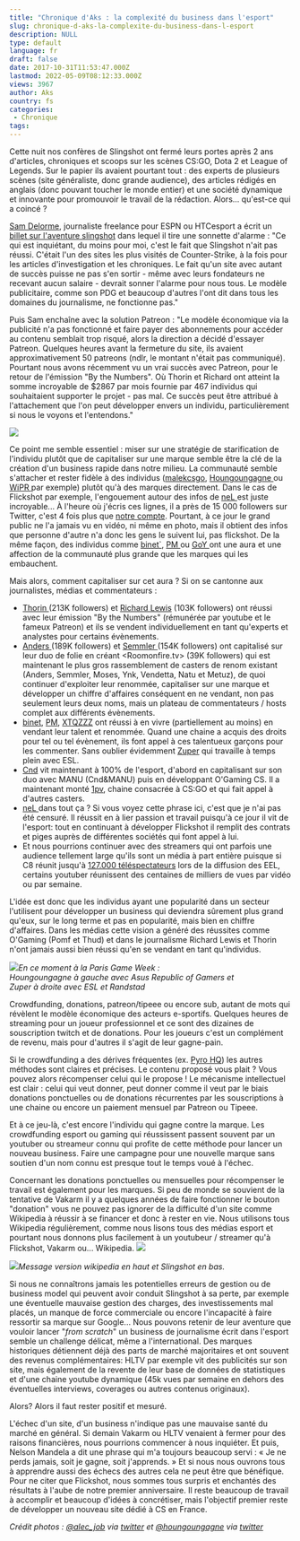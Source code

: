 ```yaml
---
title: "Chronique d'Aks : la complexité du business dans l'esport"
slug: chronique-d-aks-la-complexite-du-business-dans-l-esport
description: NULL
type: default
language: fr
draft: false
date: 2017-10-31T11:53:47.000Z
lastmod: 2022-05-09T08:12:33.000Z
views: 3967
author: Aks
country: fs
categories:
 - Chronique
tags:
---
```

Cette nuit nos confères de Slingshot ont fermé leurs portes après 2 ans d'articles, chroniques et scoops sur les scènes CS:GO, Dota 2 et League of Legends. Sur le papier ils avaient pourtant tout : des experts de plusieurs scènes (site généraliste, donc grande audience), des articles rédigés en anglais (donc pouvant toucher le monde entier) et une société dynamique et innovante pour promouvoir le travail de la rédaction. Alors... qu'est-ce qui a coincé ?

[Sam Delorme](https://twitter.com/samwdelorme), journaliste freelance pour ESPN ou HTCesport a écrit un [billet sur l'aventure slingshot](https://medium.com/@samwdelorme/slingshot-and-the-burden-on-the-consumer-f118775ee0d8) dans lequel il tire une sonnette d'alarme : "Ce qui est inquiétant, du moins pour moi, c'est le fait que Slingshot n'ait pas réussi. C'était l'un des sites les plus visités de Counter-Strike, à la fois pour les articles d'investigation et les chroniques. Le fait qu'un site avec autant de succès puisse ne pas s'en sortir - même avec leurs fondateurs ne recevant aucun salaire - devrait sonner l'alarme pour nous tous. Le modèle publicitaire, comme son PDG et beaucoup d'autres l'ont dit dans tous les domaines du journalisme, ne fonctionne pas."

Puis Sam enchaîne avec la solution Patreon : "Le modèle économique via la publicité n'a pas fonctionné et faire payer des abonnements pour accéder au contenu semblait trop risqué, alors la direction a décidé d'essayer Patreon. Quelques heures avant la fermeture du site, ils avaient approximativement 50 patreons (ndlr, le montant n'était pas communiqué). Pourtant nous avons récemment vu un vrai succès avec Patreon, pour le retour de l'émission "By the Numbers". Où Thorin et Richard ont atteint la somme incroyable de $2867 par mois fournie par 467 individus qui souhaitaient supporter le projet - pas mal. Ce succès peut être attribué à l'attachement que l'on peut développer envers un individu, particulièrement si nous le voyons et l'entendons."

![](https://flickshot-ue.s3.eu-west-2.amazonaws.com/flickshot/article/59f8345301b5d/images/Ltjvdr3KbTcSzt8Mpt4YX8Ue4fp6lfbhkUot5S2J.jpeg)

Ce point me semble essentiel : miser sur une stratégie de starification de l'individu plutôt que de capitaliser sur une marque semble être la clé de la création d'un business rapide dans notre milieu. La communauté semble s'attacher et rester fidèle à des individus ([malekcsgo](https://twitter.com/malekcsgo), [Houngoungagne ](https://twitter.com/HOUNGOUNGAGNE)ou [WiPR ](https://twitter.com/WiPRenaud)par exemple) plutôt qu'à des marques directement. Dans le cas de Flickshot par exemple, l'engouement autour des infos de [neL ](https://twitter.com/neLendirekt/)est juste incroyable... À l'heure où j'écris ces lignes, il a près de 15 000 followers sur Twitter, c'est 4 fois plus que [notre compte](https://twitter.com/flickshot%5Ffr). Pourtant, à ce jour le grand public ne l'a jamais vu en vidéo, ni même en photo, mais il obtient des infos que personne d'autre n'a donc les gens le suivent lui, pas flickshot. De la même façon, des individus comme [binet\`](https://twitter.com/binetspwR), [PM ](https://twitter.com/pmleek)ou [GoY ](https://twitter.com/GoY63)ont une aura et une affection de la communauté plus grande que les marques qui les embauchent. 

Mais alors, comment capitaliser sur cet aura ? Si on se cantonne aux journalistes, médias et commentateurs :

* [Thorin ](https://twitter.com/Thooorin)(213K followers) et [Richard Lewis](https://twitter.com/RLewisReports) (103K followers) ont réussi avec leur émission "By the Numbers" (rémunérée par youtube et le fameux Patreon) et ils se vendent individuellement en tant qu'experts et analystes pour certains évènements.
* [Anders ](https://twitter.com/OnFireAnders)(189K followers) et [Semmler ](https://twitter.com/OnFireSemmler)(154K followers) ont capitalisé sur leur duo de folie en créant <Roomonfire.tv> (39K followers) qui est maintenant le plus gros rassemblement de casters de renom existant (Anders, Semmler, Moses, Ynk, Vendetta, Natu et Metuz), de quoi continuer d'exploiter leur renommée, capitaliser sur une marque et développer un chiffre d'affaires conséquent en ne vendant, non pas seulement leurs deux noms, mais un plateau de commentateurs / hosts complet aux différents évènements.
* [binet](https://twitter.com/binetspwR), [PM](https://twitter.com/pmleek), [XTQZZZ](https://twitter.com/XTQZZZ) ont réussi à en vivre (partiellement au moins) en vendant leur talent et renommée. Quand une chaine a acquis des droits pour tel ou tel évènement, ils font appel à ces talentueux garçons pour les commenter. Sans oublier évidemment [Zuper](https://twitter.com/Zuperwtf) qui travaille à temps plein avec ESL.
* [Cnd](https://twitter.com/CMCnd) vit maintenant à 100% de l'esport, d'abord en capitalisant sur son duo avec MANU (Cnd&MANU) puis en développant O'Gaming CS. Il a maintenant monté [1pv](https://twitter.com/1PVcs), chaine consacrée à CS:GO et qui fait appel à d'autres casters.
* [neL ](https://twitter.com/neLendirekt)dans tout ça ? Si vous voyez cette phrase ici, c'est que je n'ai pas été censuré. Il réussit en à lier passion et travail puisqu'à ce jour il vit de l'esport: tout en continuant à développer Flickshot il remplit des contrats et piges auprès de différentes sociétés qui font appel à lui.
* Et nous pourrions continuer avec des streamers qui ont parfois une audience tellement large qu'ils sont un média à part entière puisque si C8 réunit jusqu'à [127.000 téléspectateurs](https://twitter.com/EsportsEULeague/status/925304258223923200) lors de la diffusion des EEL, certains youtuber réunissent des centaines de milliers de vues par vidéo ou par semaine.

L'idée est donc que les individus ayant une popularité dans un secteur l'utilisent pour développer un business qui deviendra sûrement plus grand qu'eux, sur le long terme et pas en popularité, mais bien en chiffre d'affaires. Dans les médias cette vision a généré des réussites comme O'Gaming (Pomf et Thud) et dans le journalisme Richard Lewis et Thorin n'ont jamais aussi bien réussi qu'en se vendant en tant qu'individus.

![](https://flickshot-ue.s3.eu-west-2.amazonaws.com/flickshot/article/59f8345301b5d/images/Cehyo28w0FQ7dVO8UqYI2r8GSqcfvWPPvemAswdv.jpeg)_En ce moment à la Paris Game Week :_  
_Houngoungagne à gauche avec Asus Republic of Gamers et_   
_Zuper à droite avec ESL et Randstad_

Crowdfunding, donations, patreon/tipeee ou encore sub, autant de mots qui révèlent le modèle économique des acteurs e-sportifs. Quelques heures de streaming pour un joueur professionnel et ce sont des dizaines de souscription twitch et de donations. Pour les joueurs c'est un complément de revenu, mais pour d'autres il s'agit de leur gagne-pain. 

Si le crowdfunding a des dérives fréquentes (ex. [Pyro HQ](https://fr.ulule.com/pyro-hq/)) les autres méthodes sont claires et précises. Le contenu proposé vous plait ? Vous pouvez alors récompenser celui qui le propose ! Le mécanisme intellectuel est clair : celui qui veut donner, peut donner comme il veut par le biais donations ponctuelles ou de donations récurrentes par les souscriptions à une chaine ou encore un paiement mensuel par Patreon ou Tipeee. 

Et à ce jeu-là, c'est encore l'individu qui gagne contre la marque. Les crowdfunding esport ou gaming qui réussissent passent souvent par un youtuber ou streameur connu qui profite de cette méthode pour lancer un nouveau business. Faire une campagne pour une nouvelle marque sans soutien d'un nom connu est presque tout le temps voué à l'échec. 

Concernant les donations ponctuelles ou mensuelles pour récompenser le travail est également pour les marques. Si peu de monde se souvient de la tentative de Vakarm il y a quelques années de faire fonctionner le bouton "donation" vous ne pouvez pas ignorer de la difficulté d'un site comme Wikipedia à réussir à se financer et donc à rester en vie. Nous utilisons tous Wikipedia régulièrement, comme nous lisons tous des médias esport et pourtant nous donnons plus facilement à un youtubeur / streamer qu'à Flickshot, Vakarm ou... Wikipedia. ![](https://flickshot-ue.s3.eu-west-2.amazonaws.com/flickshot/article/59f8345301b5d/images/2uSz2Bb1z6qZo0FdMLakdPDjEqhGoMo3uBcLHg7c.png)

![](https://flickshot-ue.s3.eu-west-2.amazonaws.com/flickshot/article/59f8345301b5d/images/Dn8hLotrJuFIFNE3ppPrMg1xThgQauxrJK7coGXW.png)_Message version wikipedia en haut et Slingshot en bas._

Si nous ne connaîtrons jamais les potentielles erreurs de gestion ou de business model qui peuvent avoir conduit Slingshot à sa perte, par exemple une éventuelle mauvaise gestion des charges, des investissements mal placés, un manque de force commerciale ou encore l'incapacité à faire ressortir sa marque sur Google... Nous pouvons retenir de leur aventure que vouloir lancer "_from scratch_" un business de journalisme écrit dans l'esport semble un challenge délicat, même a l'international. Des marques historiques détiennent déjà des parts de marché majoritaires et ont souvent des revenus complémentaires: HLTV par exemple vit des publicités sur son site, mais également de la revente de leur base de données de statistiques et d'une chaine youtube dynamique (45k vues par semaine en dehors des éventuelles interviews, coverages ou autres contenus originaux).

Alors? Alors il faut rester positif et mesuré. 

L'échec d'un site, d'un business n'indique pas une mauvaise santé du marché en général. Si demain Vakarm ou HLTV venaient à fermer pour des raisons financières, nous pourrions commencer à nous inquiéter. Et puis, Nelson Mandela a dit une phrase qui m'a toujours beaucoup servi : « Je ne perds jamais, soit je gagne, soit j'apprends. » Et si nous nous ouvrons tous à apprendre aussi des échecs des autres cela ne peut être que bénéfique. Pour ne citer que Flickshot, nous sommes tous surpris et enchantés des résultats à l'aube de notre premier anniversaire. Il reste beaucoup de travail à accomplir et beaucoup d'idées à concrétiser, mais l'objectif premier reste de développer un nouveau site dédié à CS en France.

_Crédit photos : [@alec\_job](https://twitter.com/alec%5Fjob) via [twitter](https://twitter.com/alec%5Fjob/status/925302895607730176) et [@houngoungagne](https://twitter.com/HOUNGOUNGAGNE) via_ [_twitter_](https://twitter.com/HOUNGOUNGAGNE/status/925034145692176385)
